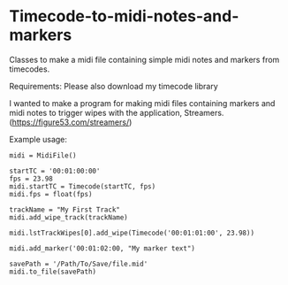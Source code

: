 # Timecode-to-midi-notes-and-markers
Classes to make a midi file containing simple midi notes and markers from timecodes.

Requirements: Please also download my timecode library

I wanted to make a program for making midi files containing markers and midi notes to trigger wipes with the application, Streamers. (https://figure53.com/streamers/)

Example usage:

```
midi = MidiFile()

startTC = '00:01:00:00'
fps = 23.98
midi.startTC = Timecode(startTC, fps)
midi.fps = float(fps)

trackName = "My First Track"
midi.add_wipe_track(trackName)

midi.lstTrackWipes[0].add_wipe(Timecode('00:01:01:00', 23.98))

midi.add_marker('00:01:02:00, "My marker text")

savePath = '/Path/To/Save/file.mid'
midi.to_file(savePath)
```
